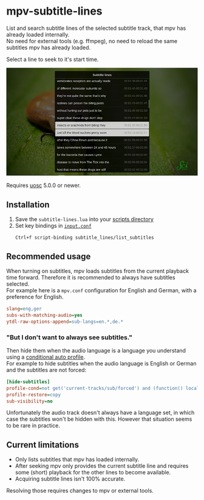 # mpv-subtitle-lines
List and search subtitle lines of the selected subtitle track, that mpv has already loaded internally.  
No need for external tools (e.g. ffmpeg), no need to reload the same subtitles mpv has already loaded.

Select a line to seek to it's start time.

![screenshot](preview.jpg)

Requires [uosc](https://github.com/tomasklaen/uosc) 5.0.0 or newer.

## Installation
1. Save the `subtitle-lines.lua` into your [scripts directory](https://mpv.io/manual/stable/#script-location)
2. Set key bindings in [`input.conf`](https://mpv.io/manual/stable/#input-conf)
    ```
    Ctrl+f script-binding subtitle_lines/list_subtitles
    ```

## Recommended usage

When turning on subtitles, mpv loads subtitles from the current playback time forward. Therefore it is recommended to always have subtitles selected.  
For example here is a `mpv.conf` configuration for English and German, with a preference for English.
```ini
slang=eng,ger
subs-with-matching-audio=yes
ytdl-raw-options-append=sub-langs=en.*,de.*
```

### "But I don't want to always see subtitles."

Then hide them when the audio language is a language you understand using a [conditional auto profile](https://mpv.io/manual/master/#conditional-auto-profiles).  
For example to hide subtitles when the audio language is English or German and the subtitles are not forced:
```ini
[hide-subtitles]
profile-cond=not get('current-tracks/sub/forced') and (function() local hide_for = {'en','eng','de','deu','ger'} local a = get('current-tracks/audio/lang') a = a and a:match('^%w+') for _, hl in ipairs(hide_for) do if a == hl then return true end end end)()
profile-restore=copy
sub-visibility=no
```

Unfortunately the audio track doesn't always have a language set, in which case the subtitles won't be hidden with this. However that situation seems to be rare in practice.

## Current limitations

* Only lists subtitles that mpv has loaded internally.
* After seeking mpv only provides the current subtitle line and requires some (short) playback for the other lines to become available.
* Acquiring subtitle lines isn't 100% accurate.

Resolving those requires changes to mpv or external tools.